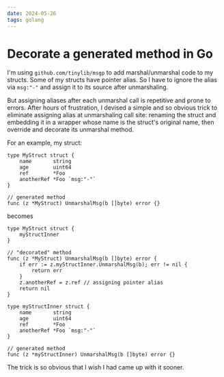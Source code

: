 ```yaml
---
date: 2024-05-26
tags: golang
---
```

# Decorate a generated method in Go

I'm using `github.com/tinylib/msgp` to add marshal/unmarshal code to my structs. Some of my structs have pointer alias. So I have to ignore the alias via `msg:"-"` and assign it to its source after unmarshaling.

But assigning aliases after each unmarshal call is repetitive and prone to errors. After hours of frustration, I devised a simple and so obvious trick to eliminate assigning alias at unmarshaling call site: renaming the struct and embedding it in a wrapper whose name is the struct's original name, then override and decorate its unmarshal method.

For an example, my struct:

```
type MyStruct struct {
    name       string
    age        uint64
    ref        *Foo
    anotherRef *Foo `msg:"-"`
}

// generated method
func (z *MyStruct) UnmarshalMsg(b []byte) error {}
```

becomes

```
type MyStruct struct {
    myStructInner
}

// "decorated" method
func (z *MyStruct) UnmarshalMsg(b []byte) error {
    if err := z.myStructInner.UnmarshalMsg(b); err != nil {
        return err
    }
    z.anotherRef = z.ref // assigning pointer alias
    return nil
}

type myStructInner struct {
    name       string
    age        uint64
    ref        *Foo
    anotherRef *Foo `msg:"-"`
}

// generated method
func (z *myStructInner) UnmarshalMsg(b []byte) error {}
```

The trick is so obvious that I wish I had came up with it sooner.